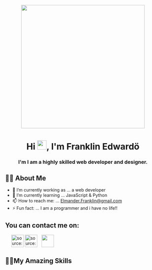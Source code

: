 
<p align="center">
  <img src="https://i.imgur.com/LdNgfEb.png" width="400" height="400" />
</p>

<h1 align="center">Hi <img src="https://raw.githubusercontent.com/MartinHeinz/MartinHeinz/master/wave.gif" width="30px">, I'm Franklin Edwardö </h1>
<h3 align="center">I'm I am a highly skilled web developer and designer.</h3>


## 🧑‍💻 **About Me**
- 🔭 I’m currently working as ... a web developer
- 🌱 I’m currently learning ... JavaScript & Python
- 📫 How to reach me: ... Elmander.Franklin@gmail.com
- ⚡ Fun fact: ... I am a programmer and i have no life!!

## **You can contact me on**:
<p align="left" style="margin-left: 20px">
  <a href="https://imgur.com/90c54aR"><img style="width: 40px" src="https://i.imgur.com/90c54aR.png" title="source: imgur.com" /></a>
  <a href="https://imgur.com/Dldf474"><img style="width: 40px" src="https://i.imgur.com/Dldf474.png" title="source: imgur.com" /></a>
<a style="margin-left: 10px" href = "https://twitter.com/ay4codes"><img style="width: 40px" src="https://i.im.ge/2022/07/28/F9P1gr.png"/></a>
</p>

## 🤷‍♂️**My Amazing Skills**
